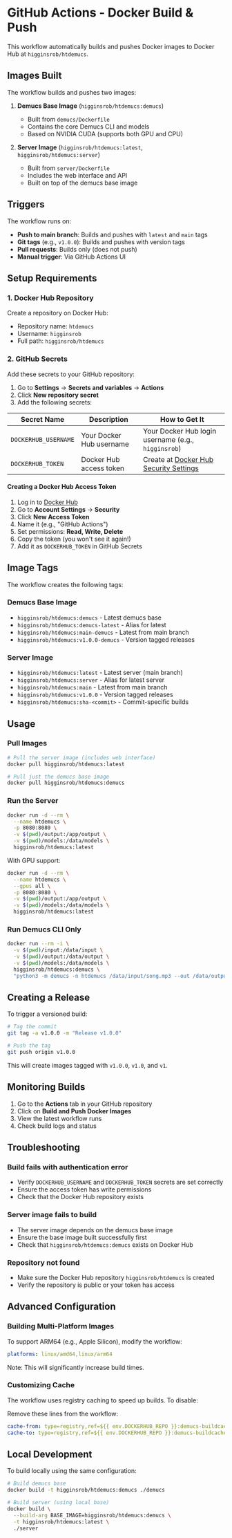 # GitHub Actions - Docker Build & Push

This workflow automatically builds and pushes Docker images to Docker Hub at `higginsrob/htdemucs`.

## Images Built

The workflow builds and pushes two images:

1. **Demucs Base Image** (`higginsrob/htdemucs:demucs`)
   - Built from `demucs/Dockerfile`
   - Contains the core Demucs CLI and models
   - Based on NVIDIA CUDA (supports both GPU and CPU)

2. **Server Image** (`higginsrob/htdemucs:latest`, `higginsrob/htdemucs:server`)
   - Built from `server/Dockerfile`
   - Includes the web interface and API
   - Built on top of the demucs base image

## Triggers

The workflow runs on:
- **Push to main branch**: Builds and pushes with `latest` and `main` tags
- **Git tags** (e.g., `v1.0.0`): Builds and pushes with version tags
- **Pull requests**: Builds only (does not push)
- **Manual trigger**: Via GitHub Actions UI

## Setup Requirements

### 1. Docker Hub Repository

Create a repository on Docker Hub:
- Repository name: `htdemucs`
- Username: `higginsrob`
- Full path: `higginsrob/htdemucs`

### 2. GitHub Secrets

Add these secrets to your GitHub repository:

1. Go to **Settings** → **Secrets and variables** → **Actions**
2. Click **New repository secret**
3. Add the following secrets:

| Secret Name | Description | How to Get It |
|-------------|-------------|---------------|
| `DOCKERHUB_USERNAME` | Your Docker Hub username | Your Docker Hub login username (e.g., `higginsrob`) |
| `DOCKERHUB_TOKEN` | Docker Hub access token | Create at [Docker Hub Security Settings](https://hub.docker.com/settings/security) |

#### Creating a Docker Hub Access Token

1. Log in to [Docker Hub](https://hub.docker.com/)
2. Go to **Account Settings** → **Security**
3. Click **New Access Token**
4. Name it (e.g., "GitHub Actions")
5. Set permissions: **Read, Write, Delete**
6. Copy the token (you won't see it again!)
7. Add it as `DOCKERHUB_TOKEN` in GitHub Secrets

## Image Tags

The workflow creates the following tags:

### Demucs Base Image
- `higginsrob/htdemucs:demucs` - Latest demucs base
- `higginsrob/htdemucs:demucs-latest` - Alias for latest
- `higginsrob/htdemucs:main-demucs` - Latest from main branch
- `higginsrob/htdemucs:v1.0.0-demucs` - Version tagged releases

### Server Image
- `higginsrob/htdemucs:latest` - Latest server (main branch)
- `higginsrob/htdemucs:server` - Alias for latest server
- `higginsrob/htdemucs:main` - Latest from main branch
- `higginsrob/htdemucs:v1.0.0` - Version tagged releases
- `higginsrob/htdemucs:sha-<commit>` - Commit-specific builds

## Usage

### Pull Images

```bash
# Pull the server image (includes web interface)
docker pull higginsrob/htdemucs:latest

# Pull just the demucs base image
docker pull higginsrob/htdemucs:demucs
```

### Run the Server

```bash
docker run -d --rm \
  --name htdemucs \
  -p 8080:8080 \
  -v $(pwd)/output:/app/output \
  -v $(pwd)/models:/data/models \
  higginsrob/htdemucs:latest
```

With GPU support:
```bash
docker run -d --rm \
  --name htdemucs \
  --gpus all \
  -p 8080:8080 \
  -v $(pwd)/output:/app/output \
  -v $(pwd)/models:/data/models \
  higginsrob/htdemucs:latest
```

### Run Demucs CLI Only

```bash
docker run --rm -i \
  -v $(pwd)/input:/data/input \
  -v $(pwd)/output:/data/output \
  -v $(pwd)/models:/data/models \
  higginsrob/htdemucs:demucs \
  "python3 -m demucs -n htdemucs /data/input/song.mp3 --out /data/output"
```

## Creating a Release

To trigger a versioned build:

```bash
# Tag the commit
git tag -a v1.0.0 -m "Release v1.0.0"

# Push the tag
git push origin v1.0.0
```

This will create images tagged with `v1.0.0`, `v1.0`, and `v1`.

## Monitoring Builds

1. Go to the **Actions** tab in your GitHub repository
2. Click on **Build and Push Docker Images**
3. View the latest workflow runs
4. Check build logs and status

## Troubleshooting

### Build fails with authentication error
- Verify `DOCKERHUB_USERNAME` and `DOCKERHUB_TOKEN` secrets are set correctly
- Ensure the access token has write permissions
- Check that the Docker Hub repository exists

### Server image fails to build
- The server image depends on the demucs base image
- Ensure the base image built successfully first
- Check that `higginsrob/htdemucs:demucs` exists on Docker Hub

### Repository not found
- Make sure the Docker Hub repository `higginsrob/htdemucs` is created
- Verify the repository is public or your token has access

## Advanced Configuration

### Building Multi-Platform Images

To support ARM64 (e.g., Apple Silicon), modify the workflow:

```yaml
platforms: linux/amd64,linux/arm64
```

Note: This will significantly increase build times.

### Customizing Cache

The workflow uses registry caching to speed up builds. To disable:

Remove these lines from the workflow:
```yaml
cache-from: type=registry,ref=${{ env.DOCKERHUB_REPO }}:demucs-buildcache
cache-to: type=registry,ref=${{ env.DOCKERHUB_REPO }}:demucs-buildcache,mode=max
```

## Local Development

To build locally using the same configuration:

```bash
# Build demucs base
docker build -t higginsrob/htdemucs:demucs ./demucs

# Build server (using local base)
docker build \
  --build-arg BASE_IMAGE=higginsrob/htdemucs:demucs \
  -t higginsrob/htdemucs:latest \
  ./server
```

